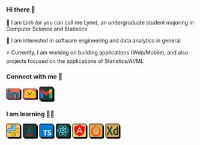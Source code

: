 ### Hi there 👋

<!--
**LynnHaDo/LynnHaDo** is a ✨ _special_ ✨ repository because its `README.md` (this file) appears on your GitHub profile.

Here are some ideas to get you started:

- 🔭 I’m currently working on ...
- 🌱 I’m currently learning ...
- 👯 I’m looking to collaborate on ...
- 🤔 I’m looking for help with ...
- 💬 Ask me about ...
- 📫 How to reach me: ...
- 😄 Pronouns: ...
- ⚡ Fun fact: ...
-->

🌱 I am Linh (or you can call me Lynn), an undergraduate student majoring in Computer Science and Statistics

🔭 I am interested in software engineering and data analytics in general
  
⚡ Currently, I am working on building applications (Web/Mobile), and also projects focused on the applications of Statistics/AI/ML



### Connect with me 🔗

<p><a href="https://linkedin.com/in/linh-do-0327371b2/" target="blank"><img align="center" src="images/linkedin.png" alt="Linh Do" height="30" width="40" /></a>
<a href="https://huggingface.co/linhdo" target="blank"><img align="center" src="images/hf.png" alt="linhdo" height="30" width="40" /></a>
<a href="mailto:do24l@mtholyoke.edu" target="blank"><img align="center" src="images/gmail.png" alt="gmail" height="40"/></a>
</p>



### I am learning 👩‍💻

<p align="left">
  <a href="https://https://www.python.org" target="_blank"><img src="images/python.png" alt="python" height="40" margin="0 15 0 0"/></a> 
  <a href="https://www.java.com/en/" target="_blank"><img src="images/java.png" alt="java" height="40" margin="0 15 0 0"/></a> 
  <a href="https://www.typescriptlang.org/" target="_blank"><img src="images/typescript.png" alt="typescript" height="40" margin="0 15 0 0"/></a> 
  <a href="https://react.dev/" target="_blank"><img src="images/react.png" alt="reactjs" height="40" margin="0 15 0 0"/></a> 
  <a href="https://angular.io/" target="_blank"><img src="images/angular.png" alt="angular" height="40" margin="0 15 0 0"/></a> 
  <a href="https://pytorch.org" target="_blank"><img src="images/pytorch.png" alt="pytorch" height="40" margin="0 15 0 0"/></a> 
  <a href="https://www.adobe.com/products/xd.html" target="_blank"><img src="images/xd.png" alt="xd" height="40"/></a> 
</p>

